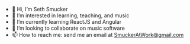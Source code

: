 - 👋 Hi, I’m Seth Smucker
- 👀 I’m interested in learning, teaching, and music
- 🌱 I’m currently learning ReactJS and Angular
- 💞️ I’m looking to collaborate on music software
- 📫 How to reach me: send me an email at SmuckerAtWork@gmail.com

<!---
SethSmucker/SethSmucker is a ✨ special ✨ repository because its `README.md` (this file) appears on your GitHub profile.
You can click the Preview link to take a look at your changes.
--->
